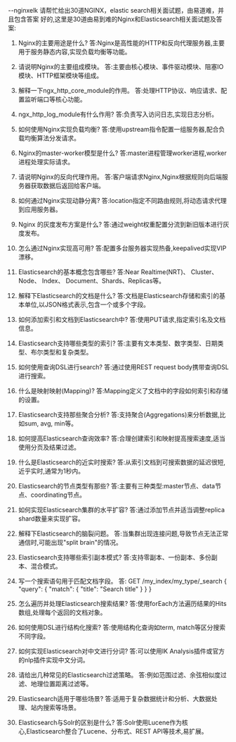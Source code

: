 --nginxelk
请帮忙给出30道NGINX，elastic search相关面试题，由易道难，并且包含答案
好的,这里是30道由易到难的Nginx和Elasticsearch相关面试题及答案:

1. Nginx的主要用途是什么?
   答:Nginx是高性能的HTTP和反向代理服务器,主要用于服务静态内容,实现负载均衡等功能。

2. 请说明Nginx的主要组成模块。
   答:主要由核心模块、事件驱动模块、阻塞IO模块、HTTP框架模块等组成。

3. 解释一下ngx_http_core_module的作用。
   答:处理HTTP协议、响应请求、配置监听端口等核心功能。

4. ngx_http_log_module有什么作用?
   答:负责写入访问日志,实现日志分析。

5. 如何使用Nginx实现负载均衡?
   答:使用upstream指令配置一组服务器,配合负载均衡算法分发请求。

6. Nginx的master-worker模型是什么?
   答:master进程管理worker进程,worker进程处理实际请求。

7. 请说明Nginx的反向代理作用。
   答:客户端请求Nginx,Nginx根据规则向后端服务器获取数据后返回给客户端。

8. 如何通过Nginx实现动静分离?
   答:location指定不同路由规则,将动态请求代理到应用服务器。

9. Nginx 的灰度发布方案是什么?
   答:通过weight权重配置分流到新旧版本进行灰度发布。

10. 怎么通过Nginx实现高可用?
    答:配置多台服务器实现热备,keepalived实现VIP漂移。

11. Elasticsearch的基本概念包含哪些?
    答:Near Realtime(NRT)、 Cluster、 Node、 Index、 Document、Shards、Replicas等。

12. 解释下Elasticsearch的文档是什么?
    答:文档是Elasticsearch存储和索引的基本单位,以JSON格式表示,包含一个或多个字段。

13. 如何添加索引和文档到Elasticsearch中?
    答:使用PUT请求,指定索引名及文档信息。

14. Elasticsearch支持哪些类型的索引?
    答:主要有文本类型、数字类型、日期类型、布尔类型和复杂类型。

15. 如何使用查询DSL进行search?
    答:通过使用REST request body携带查询DSL进行搜索。

16. 什么是映射映射(Mapping)?
    答:Mapping定义了文档中的字段如何索引和存储的设置。

17. Elasticsearch支持那些聚合分析?
    答:支持聚合(Aggregations)来分析数据,比如sum, avg, min等。

18. 如何提高Elasticsearch查询效率?
    答:合理创建索引和映射提高搜索速度,适当使用分页及结果过滤。

19. 什么是Elasticsearch的近实时搜索?
    答:从索引文档到可搜索数据的延迟很短,近乎实时,通常为1秒内。

20. Elasticsearch的节点类型有那些?
    答:主要有三种类型:master节点、data节点、coordinating节点。

21. 如何实现Elasticsearch集群的水平扩容?
    答:通过添加节点并适当调整replica shard数量来实现扩容。

22. 解释下Elasticsearch的脑裂问题。
    答:当集群出现连接问题,导致节点无法正常通信时,可能出现"split brain"的情况。

23. Elasticsearch支持哪些索引副本模式?
    答:支持零副本、一份副本、多份副本、混合模式。

24. 写一个搜索语句用于匹配文档字段。
    答: GET /my_index/my_type/_search { "query": { "match": { "title": "Search title" } } }

25. 怎么遍历并处理Elasticsearch搜索结果?
    答:使用forEach方法遍历结果的Hits数组,处理每个返回的文档对象。

26. 如何使用DSL进行结构化搜索?
    答:使用结构化查询如term, match等区分搜索不同字段。

27. 如何实现Elasticsearch对中文进行分词?
    答:可以使用IK Analysis插件或官方的nlp插件实现中文分词。

28. 请给出几种常见的Elasticsearch过滤策略。
    答:例如范围过滤、余弦相似度过滤、地理位置距离过滤等。

29. Elasticsearch适用于哪些场景?
    答:适用于复杂数据统计和分析、大数据处理、站内搜索等场景。

30. Elasticsearch与Solr的区别是什么?
    答:Solr使用Lucene作为核心,Elasticsearch整合了Lucene、分布式、REST API等技术,易扩展。